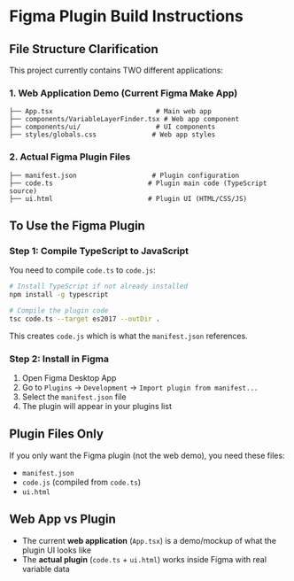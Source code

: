 # Figma Plugin Build Instructions

## File Structure Clarification

This project currently contains TWO different applications:

### 1. Web Application Demo (Current Figma Make App)

```
├── App.tsx                          # Main web app
├── components/VariableLayerFinder.tsx # Web app component
├── components/ui/                   # UI components
├── styles/globals.css              # Web app styles
```

### 2. Actual Figma Plugin Files

```
├── manifest.json                   # Plugin configuration
├── code.ts                        # Plugin main code (TypeScript source)
├── ui.html                        # Plugin UI (HTML/CSS/JS)
```

## To Use the Figma Plugin

### Step 1: Compile TypeScript to JavaScript

You need to compile `code.ts` to `code.js`:

```bash
# Install TypeScript if not already installed
npm install -g typescript

# Compile the plugin code
tsc code.ts --target es2017 --outDir .
```

This creates `code.js` which is what the `manifest.json` references.

### Step 2: Install in Figma

1. Open Figma Desktop App
2. Go to `Plugins` → `Development` → `Import plugin from manifest...`
3. Select the `manifest.json` file
4. The plugin will appear in your plugins list

## Plugin Files Only

If you only want the Figma plugin (not the web demo), you need these files:

- `manifest.json`
- `code.js` (compiled from `code.ts`)
- `ui.html`

## Web App vs Plugin

- The current **web application** (`App.tsx`) is a demo/mockup of what the plugin UI looks like
- The **actual plugin** (`code.ts` + `ui.html`) works inside Figma with real variable data
